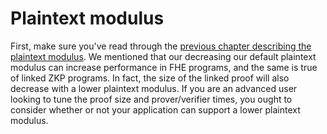 # Plaintext modulus

First, make sure you've read through the [previous chapter describing the
plaintext modulus](/fhe/advanced/plain_modulus/plain_modulus.md). We mentioned
that our decreasing our default plaintext modulus can increase performance in
FHE programs, and the same is true of linked ZKP programs. In fact, the size of
the linked proof will also decrease with a lower plaintext modulus. If you are
an advanced user looking to tune the proof size and prover/verifier times, you
ought to consider whether or not your application can support a lower plaintext
modulus.

